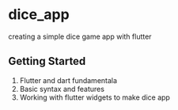 # dice_app

creating a simple dice game app with flutter

## Getting Started

1) Flutter and dart fundamentala
2) Basic syntax and features
3) Working with flutter widgets to make dice app
